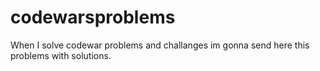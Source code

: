 # codewarsproblems

When I solve codewar problems and challanges im gonna send here this problems with solutions.
